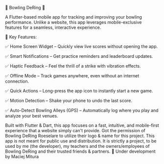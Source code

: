 🎳 Bowling DeRing 🎳  

A Flutter-based mobile app for tracking and improving your bowling performance. Unlike a website, this app leverages mobile-exclusive features for a seamless, interactive experience.


🔹 Key Features:


✅ Home Screen Widget – Quickly view live scores without opening the app.

✅ Smart Notifications – Get practice reminders and leaderboard updates.

✅ Haptic Feedback – Feel the thrill of a strike with vibration effects.

✅ Offline Mode – Track games anywhere, even without an internet connection.

✅ Quick Actions – Long-press the app icon to instantly start a new game.

✅ Motion Detection – Shake your phone to undo the last score.

✅ Auto-Detect Bowling Alleys (GPS) – Automatically log where you play and analyze your best venues.



Built with Flutter & Dart, this app focuses on a fast, intuitive, and mobile-first experience that a website simply can't provide.
Got the permission of Bowling DeRing Roeselare to utilize their logo & name for this project. This app is not meant for public use and distribution. It is strictly a project, to be used by me (the developer), my teachers and the owners/employees of Bowling DeRing and their trusted friends & partners.
🚀 Under development by Maciej Mitura
